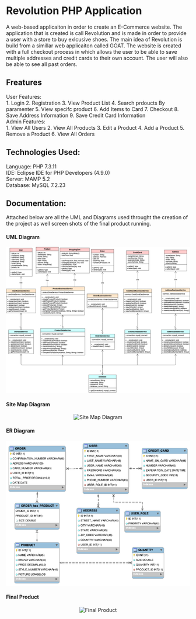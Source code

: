# Revolution PHP Application

A web-based applicaiton in order to create an E-Commerce website. The application that is created is call Revolution and is made in order to provide a user with a store to buy exlcusive shoes. The main idea of Revolution is build from a simillar web applicaiton called GOAT. The website is created with a full checkout process in which allows the user to be able to save multiple addresses and credit cards to their own account. The user will also be able to see all past orders.

<h2>Freatures</h2>
    User Features:<br>
1. Login
2. Registration
3. View Product List
4. Search prdoucts By paramenter
5. View specifc product
6. Add Items to Card
7. Checkout
8. Save Address Information
9. Save Credit Card Information<br>
    Admin Features:<br>
1. View All Users
2. View All Products
3. Edit a Product
4. Add a Product
5. Remove a Product
6. View All Orders

<h2>Technologies Used:</h2>
Language: PHP 7.3.11<br>
IDE: Eclipse IDE for PHP Developers (4.9.0)<br>
Server: MAMP 5.2<br>
Database: MySQL 7.2.23<br>

<h2>Documentation:</h2>

Attached below are all the UML and Diagrams used throught the creation of the project as well screen shots of the final product running. 

<h4>UML Diagram</h4>

<p align="center">
	<img src="Revolution_Photos/UML_Class_Diagram.png" alt="UML Class Diagram"/>
</p>

<h4>Site Map Diagram</h4>

<p align="center">
	<img src="Revolution_Photos/Sitemap_Diagram.png" alt="Site Map Diagram"/>
</p>

<h4>ER Diagram</h4>

<p align="center">
	<img src="Revolution_Photos/ER_Diagram.png" alt="ER Diagram"/>
</p>

<h4>Final Product</h4>

<p align="center">
	<img src="Revolution_Photos/Final_Product_Screenshots.png" alt="Final Product"/>
</p>
